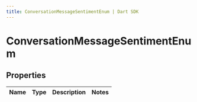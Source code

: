 ```yaml
---
title: ConversationMessageSentimentEnum | Dart SDK
---
```


# ConversationMessageSentimentEnum

## Properties
Name | Type | Description | Notes
------------ | ------------- | ------------- | -------------


